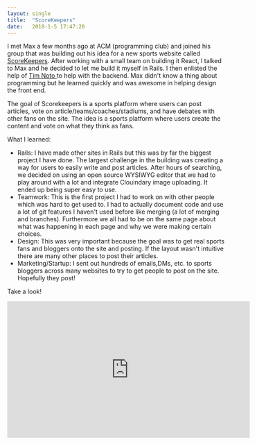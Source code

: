 ```yaml
---
layout: single
title:  "ScoreKeepers"
date:   2018-1-5 17:47:20
---
```


I met Max a few months ago at ACM (programming club) and joined his group that was building out his idea for a new sports website called <a href='http://sportssite.herokuapp.com/'>ScoreKeepers</a>. After working with a small team on building it React, I talked to Max and he decided to let me build it myself in Rails. I then enlisted the help of <a href='https://github.com/tjnoto'>Tim Noto </a> to help with the backend. Max didn't know a thing about programming but he learned quickly and was awesome in helping design the front end.



The goal of Scorekeepers is a sports platform where users can post articles, vote on article/teams/coaches/stadiums, and have debates with other fans on the site. The idea is a sports platform where users create the content and vote on what they think as fans.

What I learned:
<ul>
	<li>Rails: I have made other sites in Rails but this was by far the biggest project I have done. The largest challenge in the building was creating a way for users to easily write and post articles. After hours of searching, we decided on using an open source WYSIWYG editor that we had to play around with a lot and integrate Clouindary image uploading. It ended up being super easy to use.</li>
	<li>Teamwork: This is the first project I had to work on with other people which was hard to get used to. I had to actually document code and use a lot of git features I haven't used before like merging (a lot of merging and branches). Furthermore we all had to be on the same page about what was happening in each page and why we were making certain choices.</li>
	<li>Design: This was very important because the goal was to get real sports fans and bloggers onto the site and posting. If the layout wasn't intuitive there are many other places to post their articles.</li>
	<li>Marketing/Startup: I sent out hundreds of emails,DMs, etc. to sports bloggers across many websites to try to get people to post on the site. Hopefully they post!</li>
</ul>

Take a look!
<iframe width="560" height="315" src="https://www.youtube.com/embed/Q6le-NAgqiQ" frameborder="0" allow="accelerometer; autoplay; encrypted-media; gyroscope; picture-in-picture" allowfullscreen></iframe>